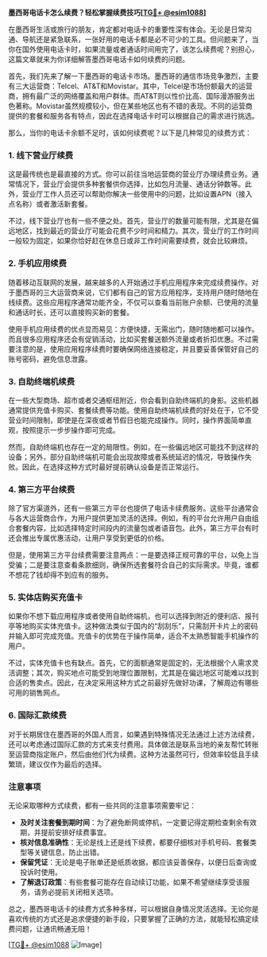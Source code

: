 **墨西哥电话卡怎么续费？轻松掌握续费技巧[[TG💪+ @esim1088](https://t.me/s/esim1088)]**

在墨西哥生活或旅行的朋友，肯定都对电话卡的重要性深有体会。无论是日常沟通、导航还是紧急联系，一张好用的电话卡都是必不可少的工具。但问题来了，当你在国外使用电话卡时，如果流量或者通话时间用完了，该怎么续费呢？别担心，这篇文章就来为你详细解答墨西哥电话卡如何续费的问题。

首先，我们先来了解一下墨西哥的电话卡市场。墨西哥的通信市场竞争激烈，主要有三大运营商：Telcel、AT&T和Movistar。其中，Telcel是市场份额最大的运营商，拥有最广泛的网络覆盖和用户群体。而AT&T则以性价比高、国际漫游服务出色著称。Movistar虽然规模较小，但在某些地区也有不错的表现。不同的运营商提供的套餐和服务各有特点，因此在选择电话卡时可以根据自己的需求进行挑选。

那么，当你的电话卡余额不足时，该如何续费呢？以下是几种常见的续费方式：

### **1. 线下营业厅续费**
这是最传统也是最直接的方式。你可以前往当地运营商的营业厅办理续费业务。通常情况下，营业厅会提供多种套餐供你选择，比如包月流量、通话分钟数等。此外，营业厅工作人员还可以帮助你解决一些使用中的问题，比如设置APN（接入点名称）或者激活新套餐。

不过，线下营业厅也有一些不便之处。首先，营业厅的数量可能有限，尤其是在偏远地区，找到最近的营业厅可能会花费不少时间和精力。其次，营业厅的工作时间一般较为固定，如果你恰好赶在休息日或非工作时间需要续费，就会比较麻烦。

### **2. 手机应用续费**
随着移动互联网的发展，越来越多的人开始通过手机应用程序来完成续费操作。对于墨西哥的三大运营商来说，它们都有自己的官方应用程序，支持用户随时随地在线续费。这些应用程序通常功能齐全，不仅可以查看当前账户余额、已使用的流量和通话时长，还可以直接购买新的套餐。

使用手机应用续费的优点显而易见：方便快捷，无需出门，随时随地都可以操作。而且很多应用程序还会有促销活动，比如买套餐送额外流量或者折扣优惠。不过需要注意的是，使用应用程序续费时要确保网络连接稳定，并且要妥善保管好自己的账号密码，避免信息泄露。

### **3. 自助终端机续费**
在一些大型商场、超市或者交通枢纽附近，你会看到自助终端机的身影。这些机器通常提供充值卡购买、套餐续费等功能。使用自助终端机续费的好处在于，它不受营业时间限制，即使是在深夜或者节假日也能完成操作。同时，操作界面简单直观，按照提示一步步操作即可完成。

然而，自助终端机也存在一定的局限性。例如，在一些偏远地区可能找不到这样的设备；另外，部分自助终端机可能会出现故障或者系统延迟的情况，导致操作失败。因此，在选择这种方式时最好提前确认设备是否正常运行。

### **4. 第三方平台续费**
除了官方渠道外，还有一些第三方平台也提供了电话卡续费服务。这些平台通常会与各大运营商合作，为用户提供更加灵活的选择。例如，有的平台允许用户自由组合套餐内容，比如选择特定时间段内的流量包或者语音包。此外，第三方平台有时还会推出专属优惠活动，让用户享受到更低的价格。

但是，使用第三方平台续费需要注意两点：一是要选择正规可靠的平台，以免上当受骗；二是要注意查看条款细则，确保所选套餐符合自己的实际需求。毕竟，谁都不想花了钱却得不到应有的服务。

### **5. 实体店购买充值卡**
如果你不想下载应用程序或者使用自助终端机，也可以选择到附近的便利店、报刊亭等地购买实体充值卡。这种做法类似于国内的“刮刮乐”，只需刮开卡片上的密码并输入即可完成充值。充值卡的优势在于操作简单，适合不太熟悉智能手机操作的用户。

不过，实体充值卡也有缺点。首先，它的面额通常是固定的，无法根据个人需求灵活调整；其次，购买地点可能受到地理位置限制，尤其是在偏远地区可能难以找到合适的售卖点。因此，在决定采用这种方式之前最好先做好功课，了解周边有哪些可用的销售网点。

### **6. 国际汇款续费**
对于长期居住在墨西哥的外国人而言，如果遇到特殊情况无法通过上述方法续费，还可以考虑通过国际汇款的方式来支付费用。具体做法是联系当地的亲友帮忙转账至运营商指定账户，然后由他们代为续费。这种方法虽然可行，但效率较低且手续繁琐，建议仅作为最后的选择。

### **注意事项**
无论采取哪种方式续费，都有一些共同的注意事项需要牢记：
- **及时关注套餐到期时间**：为了避免断网或停机，一定要记得定期检查剩余有效期，并提前安排好续费事宜。
- **核对信息准确性**：无论是线上还是线下续费，都要仔细核对手机号码、套餐类型等关键信息，防止出错。
- **保留凭证**：无论是电子账单还是纸质收据，都应该妥善保存，以便日后查询或投诉时使用。
- **了解退订政策**：有些套餐可能存在自动续订功能，如果不希望继续享受该服务，请务必提前关闭相关选项。

总之，墨西哥电话卡的续费方式多种多样，可以根据自身情况灵活选择。无论你是喜欢传统的方式还是追求便捷的新手段，只要掌握了正确的方法，就能轻松搞定续费问题，让通讯畅通无阻！

[[TG💪+ @esim1088](https://t.me/s/esim1088) ![Image](https://i.postimg.cc/4NQfJmqS/Snipaste-2025-05-13-00-14-12.png)]